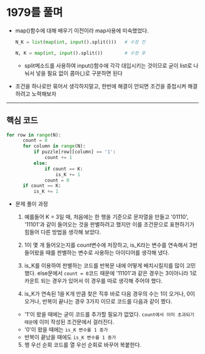# 1979를 풀며

- map()함수에 대해 배우기 이전이라 map사용에 미숙했었다.

  ```python
  N_K = list(map(int, input().split()))   # 수정 전

  N, K = map(int, input().split())        # 수정 후
  ```
  - split메소드를 사용하여 input()함수에 각각 대입시키는 것이므로 굳이 list로 나눠서 넣을 필요 없이 콤마(,)로 구분하면 된다

- 조건을 하나로만 묶어서 생각하지말고, 한번에 해결이 안되면 조건을 중첩시켜 해결하려고 노력해보자
  
--- 

## 핵심 코드
  
  ```python
  for row in range(N):
        count = 0
        for column in range(N):
            if puzzle[row][column] == '1':
                count += 1
            else:
                if count == K:
                    is_K += 1
                count = 0
        if count == K:
            is_K += 1
  ```
- 문제 풀이 과정
  
  1. 예를들어 K = 3일 때, 처음에는 한 행을 기준으로 문자열을 만들고 '01110', '11101'과 같이 들어오는 것을 판별하려고 했지만 이를 조건문으로 표현하기가 힘들어 다른 방법을 생각해 보았다.

  2. 1이 몇 개 들어오는지를 count변수에 저장하고, is_K라는 변수를 연속해서 3번 들어왔을 때를 판별하는 변수로 사용하는 아이디어를 생각해 냈다.
   
  3. is_K를 이용하여 판별하는 코드를 반복문 내에 어떻게 배치시킬지를 많이 고민했다. else문에서 `count = 0`코드 때문에 '11101'과 같은 경우는 3이아니라 1로 카운트 되는 경우가 있어서 이 경우를 따로 생각해 주어야 했다.
    
  4. is_K가 연속된 1을 K개 만큼 찾은 직후 바로 다음 경우의 수는 1이 오거나, 0이 오거나, 반복이 끝나는 경우 3가지 이므로 코드를 다음과 같이 짰다.

    - '1'이 왔을 때에는 굳이 코드를 추가할 필요가 없었다. `count에서 이미 초과되기 때문`에 이미 작성된 조건문에서 걸러진다.
    - '0'이 왔을 때에는 `is_K 변수를 1 증가`
    - 반복이 끝났을 때에도 `is_K 변수를 1 증가`
  
  5. 행 우선 순회 코드를 열 우선 순회로 바꾸어 복붙한다.

